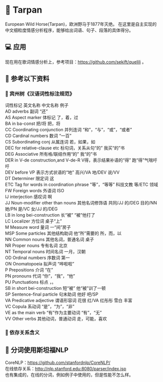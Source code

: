 # 🎨 Tarpan
European Wild Horse(Tarpan)，欧洲野马于1877年灭绝。 在这里是自主实现的中文细粒度情感分析程序，能够给出词语、句子、段落的具体得分。<br />

## 💻 应用
现在用在歌词情感分析上，参考项目：https://github.com/sekift/quelili 。<br />
 
## 📖 参考以下资料
### 🌰 宾州树《汉语词性标注规范》<br />
词性标记	英文名称	中文名称	例子<br />
AD	adverbs	副词	“还”<br />
AS	Aspect marker	体标记	了，着，过<br />
BA	in ba-const	把/将	把，将<br />
CC	Coordinating conjunction	并列连词	“和”，“与”，“或”，“或者”<br />
CD	Cardinal numbers	数词	“一百”<br />
CS	Subordinating conj	从属连词	若，如果，如<br />
DEC	for relative-clause etc	标句词，关系从句“的”	我买“的”书<br />
DEG	Associative	所有格/联结作用“的”	我“的”书<br />
DER	in V-de construction,and V-de-R	V得，表示结果补语的“得”	跑“得”气喘吁吁<br />
DEV	before VP	表示方式状语的“地”	高兴/VA 地/DEV 说/VV<br />
DT	Determiner	限定词	这<br />
ETC	Tag for words in coordination phrase	"等”，“等等”	科技文教 等/ETC 领域<br />
FW	Foreign words	外语词	ISO<br />
IJ	interjection	感叹词	啊<br />
JJ	Noun-modifier other than nouns	其他名词修饰语	共同/JJ 的/DEG 目的/NN 她/PN 是/VC 女/JJ 的/DEG<br />
LB	in long bei-construction	长“被”	“被”他打了<br />
LC	Localizer	方位词	桌子“上”<br />
M	Measure word	量词	一“间”房子<br />
MSP	Some particles	其他结构助词	他“所”需要的 所，而，以<br />
NN	Common nouns	其他名词，普通名词	桌子<br />
NR	Proper nouns	专有名词	北京<br />
NT	Temporal nouns	时间名词	一月，汉朝<br />
OD	Ordinal numbers	序数词	第一<br />
ON	Onomatopoeia	拟声词	“哗啦啦”<br />
P	Prepositions	介词	“在”<br />
PN	pronouns	代词	“你”，“我”，“他”<br />
PU	Punctuations	标点	，。<br />
SB	in short bei-construction	短“被”	他“被”训了一顿<br />
SP	Sentence-final particle	句末助词	他好 吧/SP<br />
VA	Predicative adjective	谓语形容词	花很 红/VA 红彤彤 雪白 丰富<br />
VC	Copula	系动词	“是”，“为”，“非”<br />
VE	as the main verb	“有”作为主要动词	“有”，“无”<br />
VV	Other verbs	其他动词，普通动词	走，可能，喜欢<br />

### 🚩 依存关系含义


## 🤖 分词使用斯坦福NLP
CoreNLP：https://github.com/stanfordnlp/CoreNLP/<br />
在线依存关系：http://nlp.stanford.edu:8080/parser/index.jsp<br />
也有集成的，在线的分词，例如例子中使用的，但是性能不怎么样。<br />
